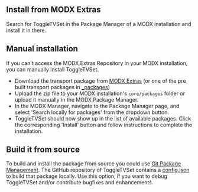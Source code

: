 ## Install from MODX Extras

Search for ToggleTVSet in the Package Manager of a MODX installation and
install it in there.

## Manual installation

If you can't access the MODX Extras Repository in your MODX installation, you
can manually install ToggleTVSet.

* Download the transport package from [MODX Extras](https://modx.com/extras/package/toggletvset) (or one of the pre built transport packages in [_packages](https://github.com/Jako/ToggleTVSet/tree/master/_packages))
* Upload the zip file to your MODX installation's `core/packages` folder or upload it manually in the MODX Package Manager.
* In the MODX Manager, navigate to the Package Manager page, and select 'Search locally for packages' from the dropdown button.
* ToggleTVSet should now show up in the list of available packages. Click the corresponding 'Install' button and follow instructions to complete the installation.

## Build it from source

To build and install the package from source you could use [Git Package
Management](https://github.com/TheBoxer/Git-Package-Management). The GitHub
repository of ToggleTVSet contains a
[config.json](https://github.com/Jako/ToggleTVSet/blob/master/_build/config.json)
to build that package locally. Use this option, if you want to debug
ToggleTVSet and/or contribute bugfixes and enhancements.

